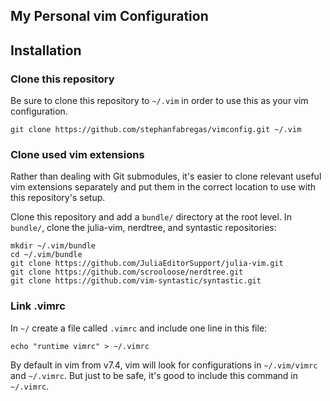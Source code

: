 My Personal vim Configuration
-------------

## Installation

### Clone this repository

Be sure to clone this repository to `~/.vim` in order to use this as your vim
configuration.

```
git clone https://github.com/stephanfabregas/vimconfig.git ~/.vim
```

### Clone used vim extensions

Rather than dealing with Git submodules, it's easier to clone relevant useful
vim extensions separately and put them in the correct location to use with this
repository's setup.

Clone this repository and add a `bundle/` directory at the root level. In
`bundle/`, clone the julia-vim, nerdtree, and syntastic repositories:

```
mkdir ~/.vim/bundle
cd ~/.vim/bundle
git clone https://github.com/JuliaEditorSupport/julia-vim.git
git clone https://github.com/scrooloose/nerdtree.git
git clone https://github.com/vim-syntastic/syntastic.git
```

### Link .vimrc

In `~/` create a file called `.vimrc` and include one line in this file:

```
echo "runtime vimrc" > ~/.vimrc
```

By default in vim from v7.4, vim will look for configurations in `~/.vim/vimrc`
and `~/.vimrc`. But just to be safe, it's good to include this command in
`~/.vimrc`.
